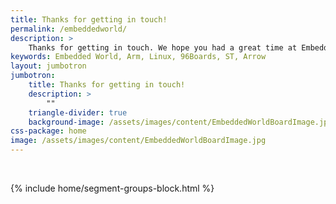 ```yaml
---
title: Thanks for getting in touch!
permalink: /embeddedworld/
description: > 
    Thanks for getting in touch. We hope you had a great time at Embedded World. You can find more information about Linaro from the links below, or let us know what your question is, we’ll do the work and get back to you.
keywords: Embedded World, Arm, Linux, 96Boards, ST, Arrow
layout: jumbotron
jumbotron:
    title: Thanks for getting in touch!
    description: >
        ""
    triangle-divider: true
    background-image: /assets/images/content/EmbeddedWorldBoardImage.jpg
css-package: home
image: /assets/images/content/EmbeddedWorldBoardImage.jpg
---
```

<div class="row content" id="content-container">
    <div class="container">
        <div class="cognito">
        <script src="https://services.cognitoforms.com/s/KvRQmIn2dku6k6gGP711jw"></script>
        <script>Cognito.load("forms", { id: "18" });</script>
        </div>
    </div>
</div>

<br>

{% include home/segment-groups-block.html %}
